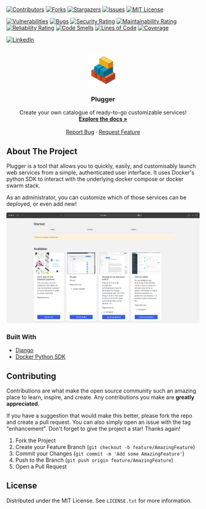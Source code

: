 [![Contributors][contributors-shield]][contributors-url]
[![Forks][forks-shield]][forks-url]
[![Stargazers][stars-shield]][stars-url]
[![Issues][issues-shield]][issues-url]
[![MIT License][license-shield]][license-url]

[![Vulnerabilities](https://sonarcloud.io/api/project_badges/measure?project=julenbadiola_plugger&metric=vulnerabilities)](https://sonarcloud.io/summary/new_code?id=julenbadiola_plugger)
[![Bugs](https://sonarcloud.io/api/project_badges/measure?project=julenbadiola_plugger&metric=bugs)](https://sonarcloud.io/summary/new_code?id=julenbadiola_plugger)
[![Security Rating](https://sonarcloud.io/api/project_badges/measure?project=julenbadiola_plugger&metric=security_rating)](https://sonarcloud.io/summary/new_code?id=julenbadiola_plugger)
[![Maintainability Rating](https://sonarcloud.io/api/project_badges/measure?project=julenbadiola_plugger&metric=sqale_rating)](https://sonarcloud.io/summary/new_code?id=julenbadiola_plugger)
[![Reliability Rating](https://sonarcloud.io/api/project_badges/measure?project=julenbadiola_plugger&metric=reliability_rating)](https://sonarcloud.io/summary/new_code?id=julenbadiola_plugger)
[![Code Smells](https://sonarcloud.io/api/project_badges/measure?project=julenbadiola_plugger&metric=code_smells)](https://sonarcloud.io/summary/new_code?id=julenbadiola_plugger)
[![Lines of Code](https://sonarcloud.io/api/project_badges/measure?project=julenbadiola_plugger&metric=ncloc)](https://sonarcloud.io/summary/new_code?id=julenbadiola_plugger)
[![Coverage](https://sonarcloud.io/api/project_badges/measure?project=julenbadiola_plugger&metric=coverage)](https://sonarcloud.io/summary/new_code?id=julenbadiola_plugger)


[![LinkedIn][linkedin-shield]][linkedin-url]

<br />
<div align="center">
  <a href="https://github.com/julenbadiola/plugger">
    <img src="app/static/favicon/favicon.png" alt="Logo" width="80" height="80">
  </a>

  <h3 align="center">Plugger</h3>

  <p align="center">
    Create your own catalogue of ready-to-go customizable services!
    <br />
    <a href="https://julenbadiola.github.io/plugger/"><strong>Explore the docs »</strong></a>
    <br />
    <br />
    <a href="https://github.com/julenbadiola/plugger/issues">Report Bug</a>
    ·
    <a href="https://github.com/julenbadiola/plugger/issues">Request Feature</a>
  </p>
</div>

## About The Project

Plugger is a tool that allows you to quickly, easily, and customisably launch web services from a simple, authenticated user interface. It uses Docker's python SDK to interact with the underlying docker compose or docker swarm stack.

As an administrator, you can customize which of those services can be deployed, or even add new!

[![Plugger Screen Shot][plugger-screenshot]](https://example.com)

### Built With

* [Django](https://www.djangoproject.com/)
* [Docker Python SDK](https://pypi.org/project/docker/)

## Contributing

Contributions are what make the open source community such an amazing place to learn, inspire, and create. Any contributions you make are **greatly appreciated**.

If you have a suggestion that would make this better, please fork the repo and create a pull request. You can also simply open an issue with the tag "enhancement".
Don't forget to give the project a star! Thanks again!

1. Fork the Project
2. Create your Feature Branch (`git checkout -b feature/AmazingFeature`)
3. Commit your Changes (`git commit -m 'Add some AmazingFeature'`)
4. Push to the Branch (`git push origin feature/AmazingFeature`)
5. Open a Pull Request

## License

Distributed under the MIT License. See `LICENSE.txt` for more information.


<!-- MARKDOWN LINKS & IMAGES -->
<!-- https://www.markdownguide.org/basic-syntax/#reference-style-links -->
[contributors-shield]: https://img.shields.io/github/contributors/julenbadiola/plugger.svg?style=flat-square&logo=github
[contributors-url]: https://github.com/julenbadiola/plugger/graphs/contributors
[forks-shield]: https://img.shields.io/github/forks/julenbadiola/plugger.svg?style=flat-square&logo=github
[forks-url]: https://github.com/julenbadiola/plugger/network/members
[stars-shield]: https://img.shields.io/github/stars/julenbadiola/plugger.svg?style=flat-square&logo=github
[stars-url]: https://github.com/julenbadiola/plugger/stargazers
[issues-shield]: https://img.shields.io/github/issues/julenbadiola/plugger.svg?style=flat-square&logo=github
[issues-url]: https://github.com/julenbadiola/plugger/issues
[license-shield]: https://img.shields.io/github/license/julenbadiola/plugger.svg?style=flat-square&logo=github
[license-url]: https://github.com/julenbadiola/plugger/blob/master/LICENSE.txt
[linkedin-shield]: https://img.shields.io/badge/-My%20LinkedIn%20profile-black.svg?style=flat-square&logo=linkedin&colorB=555
[linkedin-url]: https://www.linkedin.com/in/julen-badiola-860191183/
[plugger-screenshot]: screenshot.png